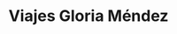 ---
title: "Viajes Gloria Méndez"
url: /ciudad-de-panama/viajes-gloria-mendez/
shop: agencia de viajes
---